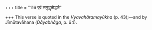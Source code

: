 +++
title = "116 एवं समुद्धृतोद्धारे"

+++
This verse is quoted in the *Vyavahāramayūkha* (p. 43);—and by
Jīmūtavāhana (*Dāyabhāga*, p. 64).


